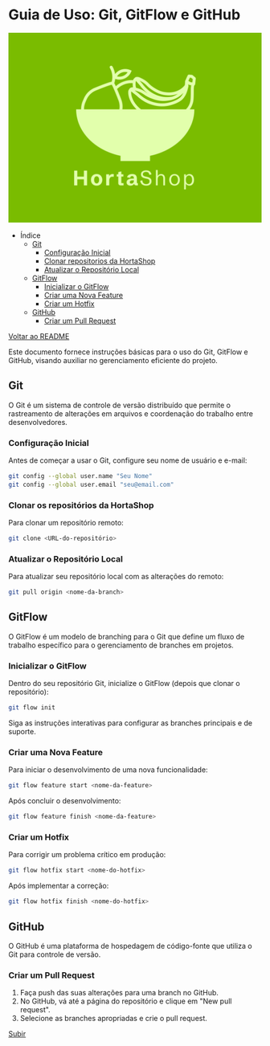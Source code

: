 # Guia de Uso: Git, GitFlow e GitHub

<div align="center">
  <img src="/logo/hortaShop.png" alt="logo" style="height: 10cm;">
</div>

- Índice
  - [Git](#git)
    - [Configuração Inicial](#configuração-inicial)
    - [Clonar repositorios da HortaShop](#clonar-os-repositórios-da-hortashop)
    - [Atualizar o Repositório Local](#atualizar-o-repositório-local)
  - [GitFlow](#gitflow)
    - [Inicializar o GitFlow](#inicializar-o-gitflow)
    - [Criar uma Nova Feature](#criar-uma-nova-feature)
    - [Criar um Hotfix](#criar-um-hotfix)
  - [GitHub](#github)
    - [Criar um Pull Request](#criar-um-pull-request)

[Voltar ao README](https://github.com/HortaShop-PS)

Este documento fornece instruções básicas para o uso do Git, GitFlow e GitHub, visando auxiliar no gerenciamento eficiente do projeto.

## Git

O Git é um sistema de controle de versão distribuído que permite o rastreamento de alterações em arquivos e coordenação do trabalho entre desenvolvedores.

### Configuração Inicial

Antes de começar a usar o Git, configure seu nome de usuário e e-mail:

```bash
git config --global user.name "Seu Nome"
git config --global user.email "seu@email.com"
```

### Clonar os repositórios da HortaShop

Para clonar um repositório remoto:

```bash
git clone <URL-do-repositório>
```

### Atualizar o Repositório Local

Para atualizar seu repositório local com as alterações do remoto:

```bash
git pull origin <nome-da-branch>
```

## GitFlow

O GitFlow é um modelo de branching para o Git que define um fluxo de trabalho específico para o gerenciamento de branches em projetos.

### Inicializar o GitFlow

Dentro do seu repositório Git, inicialize o GitFlow (depois que clonar o repositório):

```bash
git flow init
```

Siga as instruções interativas para configurar as branches principais e de suporte.

### Criar uma Nova Feature

Para iniciar o desenvolvimento de uma nova funcionalidade:

```bash
git flow feature start <nome-da-feature>
```

Após concluir o desenvolvimento:

```bash
git flow feature finish <nome-da-feature>
```

### Criar um Hotfix

Para corrigir um problema crítico em produção:

```bash
git flow hotfix start <nome-do-hotfix>
```

Após implementar a correção:

```bash
git flow hotfix finish <nome-do-hotfix>
```

## GitHub

O GitHub é uma plataforma de hospedagem de código-fonte que utiliza o Git para controle de versão.

### Criar um Pull Request

1. Faça push das suas alterações para uma branch no GitHub.
2. No GitHub, vá até a página do repositório e clique em "New pull request".
3. Selecione as branches apropriadas e crie o pull request.

[Subir](#guia-de-uso-git-gitflow-e-github)
